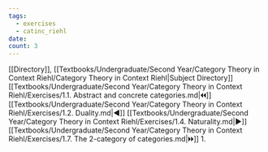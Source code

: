 ```yaml
---
tags:
  - exercises
  - catinc_riehl
date: 
count: 3
---
```

[[Directory]], [[Textbooks/Undergraduate/Second Year/Category Theory in Context Riehl/Category Theory in Context Riehl|Subject Directory]]
[[Textbooks/Undergraduate/Second Year/Category Theory in Context Riehl/Exercises/1.1. Abstract and concrete categories.md|🞀🞀]] [[Textbooks/Undergraduate/Second Year/Category Theory in Context Riehl/Exercises/1.2. Duality.md|◀]] [[Textbooks/Undergraduate/Second Year/Category Theory in Context Riehl/Exercises/1.4. Naturality.md|▶]] [[Textbooks/Undergraduate/Second Year/Category Theory in Context Riehl/Exercises/1.7. The 2-category of categories.md|🞂🞂]]
1. 